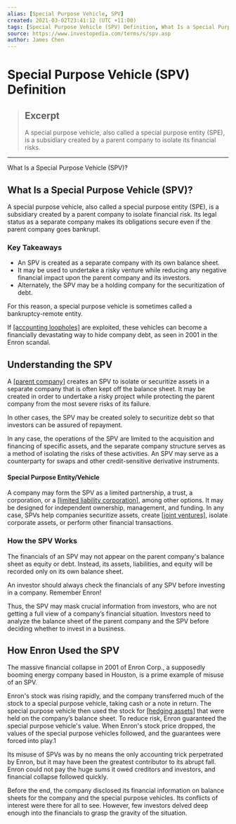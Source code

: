 ```yaml
---
alias: [Special Purpose Vehicle, SPV]
created: 2021-03-02T23:41:12 (UTC +11:00)
tags: [Special Purpose Vehicle (SPV) Definition, What Is a Special Purpose Vehicle (SPV)?]
source: https://www.investopedia.com/terms/s/spv.asp
author: James Chen
---
```


# Special Purpose Vehicle (SPV) Definition

> ## Excerpt
> A special purpose vehicle, also called a special purpose entity (SPE), is a subsidiary created by a parent company to isolate its financial risks.

---

What Is a Special Purpose Vehicle (SPV)?
## What Is a Special Purpose Vehicle (SPV)?

A special purpose vehicle, also called a special purpose entity (SPE), is a subsidiary created by a parent company to isolate financial risk. Its legal status as a separate company makes its obligations secure even if the parent company goes bankrupt.

### Key Takeaways

-   An SPV is created as a separate company with its own balance sheet.
-   It may be used to undertake a risky venture while reducing any negative financial impact upon the parent company and its investors.
-   Alternately, the SPV may be a holding company for the securitization of debt.

For this reason, a special purpose vehicle is sometimes called a bankruptcy-remote entity.

If [[accounting loopholes]](https://www.investopedia.com/articles/personal-finance/032116/top-6-strategies-protect-your-income-taxes.asp) are exploited, these vehicles can become a financially devastating way to hide company debt, as seen in 2001 in the Enron scandal.

## Understanding the SPV

A [[parent company]](https://www.investopedia.com/articles/stocks/09/parents-and-spinoffs.asp) creates an SPV to isolate or securitize assets in a separate company that is often kept off the balance sheet. It may be created in order to undertake a risky project while protecting the parent company from the most severe risks of its failure.

In other cases, the SPV may be created solely to securitize debt so that investors can be assured of repayment.

In any case, the operations of the SPV are limited to the acquisition and financing of specific assets, and the separate company structure serves as a method of isolating the risks of these activities. An SPV may serve as a counterparty for swaps and other credit-sensitive derivative instruments.

#### Special Purpose Entity/Vehicle

A company may form the SPV as a limited partnership, a trust, a corporation, or a [[limited liability corporation]](https://www.investopedia.com/terms/l/llc.asp), among other options. It may be designed for independent ownership, management, and funding. In any case, SPVs help companies securitize assets, create [[joint ventures]](https://www.investopedia.com/terms/s/strategic-joint-venture.asp), isolate corporate assets, or perform other financial transactions.

### How the SPV Works

The financials of an SPV may not appear on the parent company's balance sheet as equity or debt. Instead, its assets, liabilities, and equity will be recorded only on its own balance sheet.

An investor should always check the financials of any SPV before investing in a company. Remember Enron!

Thus, the SPV may mask crucial information from investors, who are not getting a full view of a company’s financial situation. Investors need to analyze the balance sheet of the parent company and the SPV before deciding whether to invest in a business.

## How Enron Used the SPV

The massive financial collapse in 2001 of Enron Corp., a supposedly booming energy company based in Houston, is a prime example of misuse of an SPV.

Enron's stock was rising rapidly, and the company transferred much of the stock to a special purpose vehicle, taking cash or a note in return. The special purpose vehicle then used the stock for [[hedging assets]](https://www.investopedia.com/trading/hedging-beginners-guide/) that were held on the company’s balance sheet. To reduce risk, Enron guaranteed the special purpose vehicle's value. When Enron's stock price dropped, the values of the special purpose vehicles followed, and the guarantees were forced into play.1

Its misuse of SPVs was by no means the only accounting trick perpetrated by Enron, but it may have been the greatest contributor to its abrupt fall. Enron could not pay the huge sums it owed creditors and investors, and financial collapse followed quickly.

Before the end, the company disclosed its financial information on balance sheets for the company and the special purpose vehicles. Its conflicts of interest were there for all to see. However, few investors delved deep enough into the financials to grasp the gravity of the situation.
